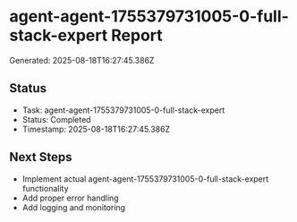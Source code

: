 # agent-agent-1755379731005-0-full-stack-expert Report

Generated: 2025-08-18T16:27:45.386Z

## Status
- Task: agent-agent-1755379731005-0-full-stack-expert
- Status: Completed
- Timestamp: 2025-08-18T16:27:45.386Z

## Next Steps
- Implement actual agent-agent-1755379731005-0-full-stack-expert functionality
- Add proper error handling
- Add logging and monitoring
